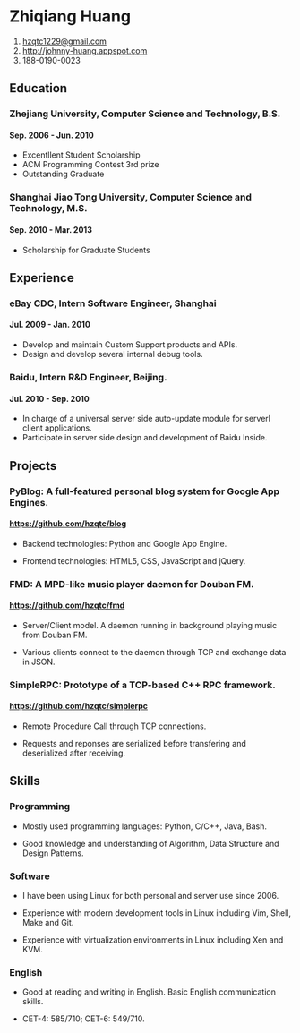 # Zhiqiang Huang

1. <hzqtc1229@gmail.com>
2. <http://johnny-huang.appspot.com>
3. 188-0190-0023

## Education

### Zhejiang University, Computer Science and Technology, B.S.
#### Sep. 2006 - Jun. 2010

* Excentllent Student Scholarship
* ACM Programming Contest 3rd prize
* Outstanding Graduate

### Shanghai Jiao Tong University, Computer Science and Technology, M.S.
#### Sep. 2010 - Mar. 2013

* Scholarship for Graduate Students

## Experience

### eBay CDC, Intern Software Engineer, Shanghai
#### Jul. 2009 - Jan. 2010

* Develop and maintain Custom Support products and APIs.
* Design and develop several internal debug tools.

### Baidu, Intern R&D Engineer, Beijing.
#### Jul. 2010 - Sep. 2010

* In charge of a universal server side auto-update module for serverl client applications.
* Participate in server side design and development of Baidu Inside.

## Projects

### PyBlog: A full-featured personal blog system for Google App Engines.
#### <https://github.com/hzqtc/blog>

* Backend technologies: Python and Google App Engine.

* Frontend technologies: HTML5, CSS, JavaScript and jQuery.

### FMD: A MPD-like music player daemon for Douban FM.
#### <https://github.com/hzqtc/fmd>

* Server/Client model. A daemon running in background playing music from Douban FM.

* Various clients connect to the daemon through TCP and exchange data in JSON.

### SimpleRPC: Prototype of a TCP-based C++ RPC framework.
#### <https://github.com/hzqtc/simplerpc>

* Remote Procedure Call through TCP connections.

* Requests and reponses are serialized before transfering and deserialized after receiving.

## Skills

### Programming

* Mostly used programming languages: Python, C/C++, Java, Bash.

* Good knowledge and understanding of Algorithm, Data Structure and Design Patterns.

### Software

* I have been using Linux for both personal and server use since 2006.

* Experience with modern development tools in Linux including Vim, Shell, Make and Git.

* Experience with virtualization environments in Linux including Xen and KVM.

### English

* Good at reading and writing in English. Basic English communication skills.

* CET-4: 585/710; CET-6: 549/710.

<!-- vim: set filetype=markdown : -->

